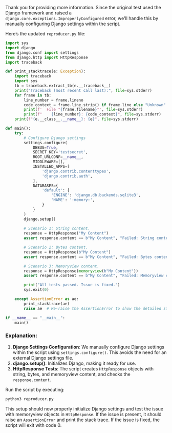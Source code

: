 Thank you for providing more information. Since the original test used the Django framework and raised a `django.core.exceptions.ImproperlyConfigured` error, we'll handle this by manually configuring Django settings within the script.

Here’s the updated `reproducer.py` file:

```python
import sys
import django
from django.conf import settings
from django.http import HttpResponse
import traceback

def print_stacktrace(e: Exception):
    import traceback
    import sys
    tb = traceback.extract_tb(e.__traceback__)
    print("Traceback (most recent call last):", file=sys.stderr)
    for frame in tb:
        line_number = frame.lineno
        code_context = frame.line.strip() if frame.line else "Unknown"
        print(f'  File "{frame.filename}"', file=sys.stderr)
        print(f"    {line_number}: {code_context}", file=sys.stderr)
    print(f"{e.__class__.__name__}: {e}", file=sys.stderr)

def main():
    try:
        # Configure Django settings
        settings.configure(
            DEBUG=True,
            SECRET_KEY='testsecret',
            ROOT_URLCONF=__name__,
            MIDDLEWARE=[],
            INSTALLED_APPS=[
                'django.contrib.contenttypes',
                'django.contrib.auth',
            ],
            DATABASES={
                'default': {
                    'ENGINE': 'django.db.backends.sqlite3',
                    'NAME': ':memory:',
                }
            }
        )
        django.setup()
        
        # Scenario 1: String content.
        response = HttpResponse("My Content")
        assert response.content == b"My Content", "Failed: String content does not match expected value."

        # Scenario 2: Bytes content.
        response = HttpResponse(b"My Content")
        assert response.content == b"My Content", "Failed: Bytes content does not match expected value."

        # Scenario 3: Memoryview content.
        response = HttpResponse(memoryview(b"My Content"))
        assert response.content == b"My Content", "Failed: Memoryview content does not match expected value."

        print("All tests passed. Issue is fixed.")
        sys.exit(0)

    except AssertionError as ae:
        print_stacktrace(ae)
        raise ae  # Re-raise the AssertionError to show the detailed stack trace in the terminal.

if __name__ == "__main__":
    main()
```

### Explanation:

1. **Django Settings Configuration**: We manually configure Django settings within the script using `settings.configure()`. This avoids the need for an external Django settings file.
2. **django.setup()**: Initializes Django, making it ready for use.
3. **HttpResponse Tests**: The script creates `HttpResponse` objects with string, bytes, and memoryview content, and checks the `response.content`.

Run the script by executing:

```sh
python3 reproducer.py
```

This setup should now properly initialize Django settings and test the issue with memoryview objects in `HttpResponse`. If the issue is present, it should raise an `AssertionError` and print the stack trace. If the issue is fixed, the script will exit with code 0.